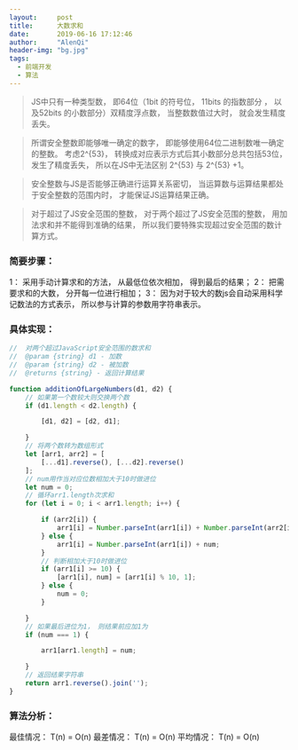 ```yaml
---
layout:     post
title:      大数求和
date:       2019-06-16 17:12:46
author:     "AlenQi"
header-img: "bg.jpg"
tags:
  - 前端开发
  - 算法
---
```


> JS中只有一种类型数， 即64位（1bit 的符号位， 11bits 的指数部分 ， 以及52bits 的小数部分）双精度浮点数， 当整数数值过大时， 就会发生精度丢失。 

> 所谓安全整数即能够唯一确定的数字， 即能够使用64位二进制数唯一确定的整数。 考虑2^{53}， 转换成对应表示方式后其小数部分总共包括53位， 发生了精度丢失， 所以在JS中无法区别 2^{53} 与 2^{53} +1。 

> 安全整数与JS是否能够正确进行运算关系密切， 当运算数与运算结果都处于安全整数的范围内时， 才能保证JS运算结果正确。 

> 对于超过了JS安全范围的整数， 对于两个超过了JS安全范围的整数， 用加法求和并不能得到准确的结果， 所以我们要特殊实现超过安全范围的数计算方式。 

### 简要步骤： 

1： 采用手动计算求和的方法， 从最低位依次相加， 得到最后的结果； 
2： 把需要求和的大数， 分开每一位进行相加； 
3： 因为对于较大的数js会自动采用科学记数法的方式表示， 所以参与计算的参数用字符串表示。 

### 具体实现： 

``` js
//  对两个超过JavaScript安全范围的数求和
//  @param {string} d1 - 加数
//  @param {string} d2 - 被加数
//  @returns {string} - 返回计算结果

function additionOfLargeNumbers(d1, d2) {
    // 如果第一个数较大则交换两个数
    if (d1.length < d2.length) {

        [d1, d2] = [d2, d1];

    }
    // 将两个数转为数组形式
    let [arr1, arr2] = [
        [...d1].reverse(), [...d2].reverse()
    ];
    // num用作当对应位数相加大于10时做进位
    let num = 0;
    // 循环arr1.length次求和
    for (let i = 0; i < arr1.length; i++) {

        if (arr2[i]) {
            arr1[i] = Number.parseInt(arr1[i]) + Number.parseInt(arr2[i]) + num;
        } else {
            arr1[i] = Number.parseInt(arr1[i]) + num;
        }
        // 判断相加大于10时做进位
        if (arr1[i] >= 10) {
            [arr1[i], num] = [arr1[i] % 10, 1];
        } else {
            num = 0;
        }

    }
    // 如果最后进位为1， 则结果前应加1为
    if (num === 1) {

        arr1[arr1.length] = num;

    }
    // 返回结果字符串
    return arr1.reverse().join('');
}
```

### 算法分析： 

最佳情况： T(n) = O(n)
最差情况： T(n) = O(n)
平均情况： T(n) = O(n)
